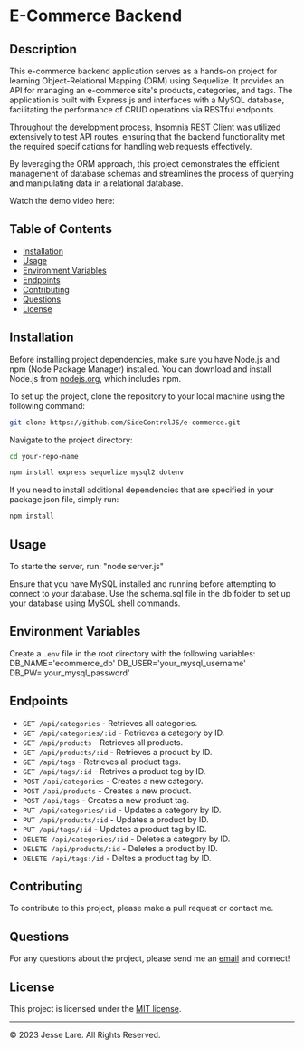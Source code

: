 # E-Commerce Backend

## Description

This e-commerce backend application serves as a hands-on project for learning Object-Relational Mapping (ORM) using Sequelize. It provides an API for managing an e-commerce site's products, categories, and tags. The application is built with Express.js and interfaces with a MySQL database, facilitating the performance of CRUD operations via RESTful endpoints.

Throughout the development process, Insomnia REST Client was utilized extensively to test API routes, ensuring that the backend functionality met the required specifications for handling web requests effectively.

By leveraging the ORM approach, this project demonstrates the efficient management of database schemas and streamlines the process of querying and manipulating data in a relational database.

Watch the demo video here: 


## Table of Contents

- [Installation](#installation)
- [Usage](#usage)
- [Environment Variables](#environment-variables)
- [Endpoints](#endpoints)
- [Contributing](#contributing)
- [Questions](#questions)
- [License](#license)

## Installation

Before installing project dependencies, make sure you have Node.js and npm (Node Package Manager) installed. You can download and install Node.js from [nodejs.org](https://nodejs.org/), which includes npm.

To set up the project, clone the repository to your local machine using the following command:

```bash
git clone https://github.com/SideControlJS/e-commerce.git
```

Navigate to the project directory:
```bash
cd your-repo-name

npm install express sequelize mysql2 dotenv

```
If you need to install additional dependencies that are specified in your package.json file, simply run:
```bash
npm install

```

## Usage

To starte the server, run: "node server.js"

Ensure that you have MySQL installed and running before attempting to connect to your database. Use the schema.sql file in the db folder to set up your database using MySQL shell commands.

## Environment Variables

Create a `.env` file in the root directory with the following variables:
DB_NAME='ecommerce_db'
DB_USER='your_mysql_username'
DB_PW='your_mysql_password'


## Endpoints

- `GET /api/categories` - Retrieves all categories.
- `GET /api/categories/:id` - Retrieves a category by ID.
- `GET /api/products` - Retrieves all products.
- `GET /api/products/:id` - Retrieves a product by ID.
- `GET /api/tags` - Retrieves all product tags.
- `GET /api/tags/:id` - Retrives a product tag by ID.
- `POST /api/categories` - Creates a new category.
- `POST /api/products` - Creates a new product.
- `POST /api/tags` - Creates a new product tag.
- `PUT /api/categories/:id` - Updates a category by ID.
- `PUT /api/products/:id` - Updates a product by ID.
- `PUT /api/tags/:id` - Updates a product tag by ID.
- `DELETE /api/categories/:id` - Deletes a category by ID.
- `DELETE /api/products/:id` - Deletes a product by ID.
- `DELETE /api/tags:/id` - Deltes a product tag by ID.


## Contributing

To contribute to this project, please make a pull request or contact me.


## Questions

For any questions about the project, please send me an [email](mailto:twelvedust@outlook.com) and connect!

## License

This project is licensed under the [MIT license](LICENSE).

---

© 2023 Jesse Lare. All Rights Reserved.
